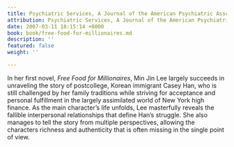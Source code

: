 ```yaml
---
title: Psychiatric Services, A Journal of the American Psychiatric Association
attribution: Psychiatric Services, A Journal of the American Psychiatric Association
date: 2007-03-11 18:15:14 +0000
book: book/free-food-for-millionaires.md
description: ''
featured: false
weight: ''

---
```

In her first novel, *Free Food for Millionaires*, Min Jin Lee largely succeeds in unraveling the story of postcollege, Korean immigrant Casey Han, who is still challenged by her family traditions while striving for acceptance and personal fulfillment in the largely assimilated world of New York high finance. As the main character’s life unfolds, Lee masterfully reveals the fallible interpersonal relationships that define Han’s struggle. She also manages to tell the story from multiple perspectives, allowing the characters richness and authenticity that is often missing in the single point of view.